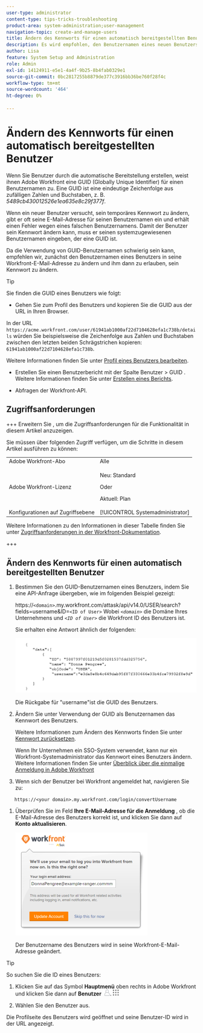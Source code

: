 ```yaml
---
user-type: administrator
content-type: tips-tricks-troubleshooting
product-area: system-administration;user-management
navigation-topic: create-and-manage-users
title: Ändern des Kennworts für einen automatisch bereitgestellten Benutzer
description: Es wird empfohlen, den Benutzernamen eines neuen Benutzers in seine Workfront-E-Mail-Adresse zu ändern und ihm dann zu erlauben, sein Passwort zu ändern.
author: Lisa
feature: System Setup and Administration
role: Admin
exl-id: 14124911-e5e1-4a4f-9b25-8b4fab0329e1
source-git-commit: 0bc2817255b8879de377c3916bb36be760f28f4c
workflow-type: tm+mt
source-wordcount: '464'
ht-degree: 0%

---
```


# Ändern des Kennworts für einen automatisch bereitgestellten Benutzer

Wenn Sie Benutzer durch die automatische Bereitstellung erstellen, weist ihnen Adobe Workfront eine GUID (Globally Unique Identifier) für einen Benutzernamen zu. Eine GUID ist eine eindeutige Zeichenfolge aus zufälligen Zahlen und Buchstaben, z. B. *5489cb430012526e1ea635e8c29f377f*.

Wenn ein neuer Benutzer versucht, sein temporäres Kennwort zu ändern, gibt er oft seine E-Mail-Adresse für seinen Benutzernamen ein und erhält einen Fehler wegen eines falschen Benutzernamens. Damit der Benutzer sein Kennwort ändern kann, muss er seinen systemzugewiesenen Benutzernamen eingeben, der eine GUID ist.

Da die Verwendung von GUID-Benutzernamen schwierig sein kann, empfehlen wir, zunächst den Benutzernamen eines Benutzers in seine Workfront-E-Mail-Adresse zu ändern und ihm dann zu erlauben, sein Kennwort zu ändern.

>[!TIP]
>
>Sie finden die GUID eines Benutzers wie folgt:
>
>* Gehen Sie zum Profil des Benutzers und kopieren Sie die GUID aus der URL in Ihren Browser.
>
>  In der URL `https://acme.workfront.com/user/61941ab1000af22d7104628efa1c738b/details` würden Sie beispielsweise die Zeichenfolge aus Zahlen und Buchstaben zwischen den letzten beiden Schrägstrichen kopieren: `61941ab1000af22d7104628efa1c738b`.
>
>  Weitere Informationen finden Sie unter [Profil eines Benutzers bearbeiten](../../../administration-and-setup/add-users/create-and-manage-users/edit-a-users-profile.md).
>
>* Erstellen Sie einen Benutzerbericht mit der Spalte Benutzer > GUID . Weitere Informationen finden Sie unter [Erstellen eines Berichts](../../../reports-and-dashboards/reports/creating-and-managing-reports/create-report.md).
>
>* Abfragen der Workfront-API.
>

## Zugriffsanforderungen

+++ Erweitern Sie , um die Zugriffsanforderungen für die Funktionalität in diesem Artikel anzuzeigen.

Sie müssen über folgenden Zugriff verfügen, um die Schritte in diesem Artikel ausführen zu können:

<table style="table-layout:auto"> 
 <col> 
 <col> 
 <tbody> 
  <tr> 
   <td role="rowheader">Adobe Workfront-Abo</td> 
   <td>Alle</td> 
  </tr> 
  <tr> 
  <tr> 
   <td role="rowheader">Adobe Workfront-Lizenz</td> 
   <td><p>Neu: Standard</p>
       <p>Oder</p>
       <p>Aktuell: Plan</p></td>
  </tr> 
  </tr> 
  <tr> 
   <td role="rowheader">Konfigurationen auf Zugriffsebene</td> 
   <td>[!UICONTROL Systemadministrator]</td>
  </tr> 
 </tbody> 
</table>

Weitere Informationen zu den Informationen in dieser Tabelle finden Sie unter [Zugriffsanforderungen in der Workfront-Dokumentation](/help/quicksilver/administration-and-setup/add-users/access-levels-and-object-permissions/access-level-requirements-in-documentation.md).

+++

## Ändern des Kennworts für einen automatisch bereitgestellten Benutzer

1. Bestimmen Sie den GUID-Benutzernamen eines Benutzers, indem Sie eine API-Anfrage übergeben, wie im folgenden Beispiel gezeigt:

   https://`<domain>`.my.workfront.com/attask/api/v14.0/USER/search?fields=username&amp;ID=`<ID of User>` Wobei *`<domain>`* die Domäne Ihres Unternehmens und *`<ID of User>`* die Workfront ID des Benutzers ist.

   Sie erhalten eine Antwort ähnlich der folgenden:

   ![](assets/get-guid.png)

   Die Rückgabe für &quot;username&quot;ist die GUID des Benutzers.

1. Ändern Sie unter Verwendung der GUID als Benutzernamen das Kennwort des Benutzers.

   Weitere Informationen zum Ändern des Kennworts finden Sie unter [Kennwort zurücksetzen](../../../workfront-basics/manage-your-account-and-profile/managing-your-workfront-account/reset-your-password.md).

   Wenn Ihr Unternehmen ein SSO-System verwendet, kann nur ein Workfront-Systemadministrator das Kennwort eines Benutzers ändern. Weitere Informationen finden Sie unter [Überblick über die einmalige Anmeldung in Adobe Workfront](../../../administration-and-setup/add-users/single-sign-on/sso-in-workfront.md)

1. Wenn sich der Benutzer bei Workfront angemeldet hat, navigieren Sie zu:

```
   https://<your domain>.my.workfront.com/login/convertUsername
```

1. Überprüfen Sie im Feld **Ihre E-Mail-Adresse für die Anmeldung** , ob die E-Mail-Adresse des Benutzers korrekt ist, und klicken Sie dann auf **Konto aktualisieren**.

   ![](assets/guidusername-350x272.png)

   Der Benutzername des Benutzers wird in seine Workfront-E-Mail-Adresse geändert.

>[!TIP]
>
>So suchen Sie die ID eines Benutzers:
>
>1. Klicken Sie auf das Symbol **Hauptmenü** oben rechts in Adobe Workfront und klicken Sie dann auf **Benutzer** ![](assets/users-icon-in-main-menu.png).![](assets/main-menu-icon.png)
>
>1. Wählen Sie den Benutzer aus.
>
>   Die Profilseite des Benutzers wird geöffnet und seine Benutzer-ID wird in der URL angezeigt.
>
